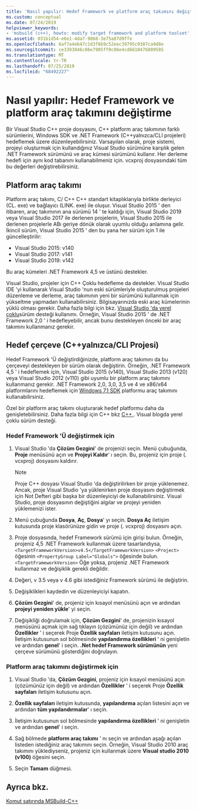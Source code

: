 ```yaml
---
title: 'Nasıl yapılır: Hedef Framework ve platform araç takımını değiştirme'
ms.custom: conceptual
ms.date: 07/24/2019
helpviewer_keywords:
- 'msbuild (c++), howto: modify target framework and platform toolset'
ms.assetid: 031b1d54-e6e1-4da7-9868-3e75a87d9ffe
ms.openlocfilehash: 6af7a4eb47c1d3f8b9c52eec39795c9307ca9d8e
ms.sourcegitcommit: ce3393846c86e7905ff0c86e4cd6610476809585
ms.translationtype: MT
ms.contentlocale: tr-TR
ms.lasthandoff: 07/25/2019
ms.locfileid: "68492227"
---
```

# <a name="how-to-modify-the-target-framework-and-platform-toolset"></a>Nasıl yapılır: Hedef Framework ve platform araç takımını değiştirme

Bir Visual Studio C++ proje dosyasını, C++ platform araç takımının farklı sürümlerini, Windows SDK ve .NET Framework (C++yalnızca/CLI projeleri) hedeflemek üzere düzenleyebilirsiniz. Varsayılan olarak, proje sistemi, projeyi oluşturmak için kullandığınız Visual Studio sürümüne karşılık gelen .NET Framework sürümünü ve araç kümesi sürümünü kullanır. Her derleme hedefi için aynı kod tabanını kullanabilmeniz için. vcxproj dosyasındaki tüm bu değerleri değiştirebilirsiniz.

## <a name="platform-toolset"></a>Platform araç takımı

Platform araç takımı, C/ C++ C++ standart kitaplıklarıyla birlikte derleyici (CL. exe) ve bağlayıcı (LINK. exe) ile oluşur. Visual Studio 2015 ' den itibaren, araç takımının ana sürümü 14 ' te kaldığı için, Visual Studio 2019 veya Visual Studio 2017 ile derlenen projelerin, Visual Studio 2015 ile derlenen projelerle ABı geriye dönük olarak uyumlu olduğu anlamına gelir. İkincil sürüm, Visual Studio 2015 ' den bu yana her sürüm için 1 ile güncelleştirilir:

- Visual Studio 2015: v140
- Visual Studio 2017: v141
- Visual Studio 2019: v142

Bu araç kümeleri .NET Framework 4,5 ve üstünü destekler.

Visual Studio, projeler için C++ Çoklu hedefleme da destekler. Visual Studio IDE 'yi kullanarak Visual Studio 'nun eski sürümleriyle oluşturulmuş projeleri düzenleme ve derleme, araç takımının yeni bir sürümünü kullanmak için yükseltme yapmadan kullanabilirsiniz. Bilgisayarınızda eski araç kümelerinin yüklü olması gerekir. Daha fazla bilgi için bkz. [Visual Studio 'da yerel çoklu](../porting/use-native-multi-targeting.md)sürüm desteği kullanımı. Örneğin, Visual Studio 2015 ' de .NET Framework 2,0 '  i hedefleyebilir, ancak bunu destekleyen önceki bir araç takımını kullanmanız gerekir.

## <a name="target-framework-ccli-project-only"></a>Hedef çerçeve (C++yalnızca/CLI Projesi)

Hedef Framework 'Ü değiştirdiğinizde, platform araç takımını da bu çerçeveyi destekleyen bir sürüm olarak değiştirin. Örneğin, .NET Framework 4,5 ' i hedeflemek için, Visual Studio 2015 (v140), Visual Studio 2013 (v120) veya Visual Studio 2012 (v110) gibi uyumlu bir platform araç takımını kullanmanız gerekir. .NET Framework 2,0, 3,0, 3,5 ve 4 ve x86/x64 platformlarını hedeflemek için [Windows 7,1 SDK](https://www.microsoft.com/en-us/download/details.aspx?id=8279) platformu araç takımını kullanabilirsiniz.

Özel bir platform araç takımı oluşturarak hedef platformu daha da genişletebilirsiniz. Daha fazla bilgi için C++ bkz [ C++ ](https://blogs.msdn.microsoft.com/vcblog/2009/12/08/c-native-multi-targeting/) . Visual blogda yerel çoklu sürüm desteği.

### <a name="to-change-the-target-framework"></a>Hedef Framework 'Ü değiştirmek için

1. Visual Studio 'da **Çözüm Gezgini**' de projenizi seçin. Menü çubuğunda, **Proje** menüsünü açın ve **Projeyi Kaldır**' ı seçin. Bu, projeniz için proje (. vcxproj) dosyasını kaldırır.

   > [!NOTE]
   >  Proje C++ dosyası Visual Studio 'da değiştirilirken bir proje yüklenemez. Ancak, proje Visual Studio 'ya yüklenirken proje dosyasını değiştirmek için Not Defteri gibi başka bir düzenleyiciyi de kullanabilirsiniz. Visual Studio, proje dosyasının değiştiğini algılar ve projeyi yeniden yüklemenizi ister.

1. Menü çubuğunda **Dosya**, **Aç**, **Dosya**' yı seçin. **Dosya Aç** iletişim kutusunda proje klasörünüze gidin ve proje (. vcxproj) dosyasını açın.

1. Proje dosyasında, hedef Framework sürümü için girişi bulun. Örneğin, projeniz 4,5 .NET Framework kullanmak üzere tasarlandıysa, `<TargetFrameworkVersion>v4.5</TargetFrameworkVersion>` `<Project>` öğesinin `<PropertyGroup Label="Globals">` öğesinde bulun. `<TargetFrameworkVersion>` Öğe yoksa, projeniz .NET Framework kullanmaz ve değişiklik gerekli değildir.

1. Değeri, v 3.5 veya v 4.6 gibi istediğiniz Framework sürümü ile değiştirin.

1. Değişiklikleri kaydedin ve düzenleyiciyi kapatın.

1. **Çözüm Gezgini**' de, projeniz için kısayol menüsünü açın ve ardından **projeyi yeniden yükle**' yi seçin.

1. Değişikliği doğrulamak için, **Çözüm Gezgini**' de, projenizin kısayol menüsünü açmak için sağ tıklayın (çözümünüz için değil) ve ardından **Özellikler** ' i seçerek Proje **Özellik sayfaları** iletişim kutusunu açın. İletişim kutusunun sol bölmesinde **yapılandırma özellikleri** ' ni genişletin ve ardından **genel**' i seçin. **.Net hedef Framework sürümünün** yeni çerçeve sürümünü gösterdiğini doğrulayın.

### <a name="to-change-the-platform-toolset"></a>Platform araç takımını değiştirmek için

1. Visual Studio 'da, **Çözüm Gezgini**, projeniz için kısayol menüsünü açın (çözümünüz için değil) ve ardından **Özellikler** ' i seçerek Proje **Özellik sayfaları** iletişim kutusunu açın.

1. **Özellik sayfaları** iletişim kutusunda, **yapılandırma** açılan listesini açın ve ardından **tüm yapılandırmalar**' ı seçin.

1. İletişim kutusunun sol bölmesinde **yapılandırma özellikleri** ' ni genişletin ve ardından **genel**' i seçin.

1. Sağ bölmede **platform araç takımı** ' nı seçin ve ardından aşağı açılan listeden istediğiniz araç takımını seçin. Örneğin, Visual Studio 2010 araç takımını yüklediyseniz, projeniz için kullanmak üzere **Visual studio 2010 (v100)** öğesini seçin.

1. Seçin **Tamam** düğmesi.

## <a name="see-also"></a>Ayrıca bkz.

[Komut satırında MSBuild-C++](msbuild-visual-cpp.md)
